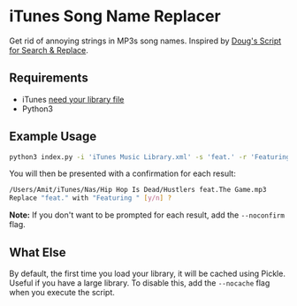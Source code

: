 # iTunes Song Name Replacer
Get rid of annoying strings in MP3s song names. Inspired by [Doug's Script for Search & Replace](https://dougscripts.com/itunes/scripts/ss.php?sp=searchreplacetagtext).

## Requirements
- iTunes [need your library file](https://support.apple.com/en-us/HT201610)
- Python3

## Example Usage

```bash
python3 index.py -i 'iTunes Music Library.xml' -s 'feat.' -r 'Featuring '
```

You will then be presented with a confirmation for each result:

```bash
/Users/Amit/iTunes/Nas/Hip Hop Is Dead/Hustlers feat.The Game.mp3
Replace "feat." with "Featuring " [y/n] ?
```

**Note:** If you don't want to be prompted for each result, add the `--noconfirm` flag.

## What Else
By default, the first time you load your library, it will be cached using Pickle. Useful if you have a large library. To disable this, add the `--nocache` flag when you execute the script.
